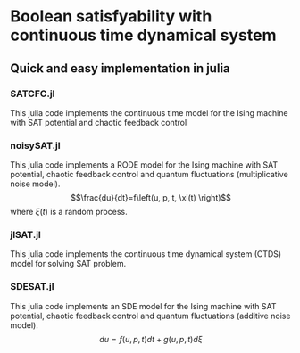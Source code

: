 # Boolean satisfyability with continuous time dynamical system
## Quick and easy implementation in julia
### SATCFC.jl 
This julia code implements the continuous time model for the Ising machine with SAT potential and chaotic feedback control
### noisySAT.jl 
This julia code implements a RODE model for the Ising machine with SAT potential, chaotic feedback control and quantum fluctuations (multiplicative noise model).
$$\frac{du}{dt}=f\left(u, p, t, \xi(t) \right)$$ where $\xi(t)$ is a random process.
### jlSAT.jl
This julia code implements the continuous time dynamical system (CTDS) model for solving SAT problem.
### SDESAT.jl
This julia code implements an SDE model for the Ising machine with SAT potential, chaotic feedback control and quantum fluctuations (additive noise model).
$$du=f(u,p,t)dt+g(u,p,t)d\xi$$
